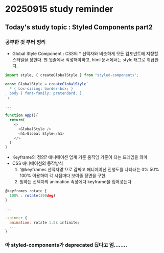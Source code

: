 # 20250915 study reminder

## Today's study topic : Styled Components part2

### 공부한 것 부터 정리

- Global Style Component : CSS의 \* 선택자와 비슷하게 모든 컴포넌트에 지정할 스타일을 정한다. 맨 윗줄에서 작성해야하고, html 문서에서는 style 태그로 취급한다.

```js
import style, { createGlobalStyle } from "styled-components";

const GlobalStyle = createGlobalStyle`
  * { box-sizing: border-box; }
  body { font-family: pretendard; }
`;

...

function App(){
  return(
    <>
      <GlobalStyle />
      <h1>Global Style</h1>
    </>
  )
}
```

- Keyframe의 정의? 애니메이션 업계 기준 움직임 기준이 되는 프레임을 의미
- CSS 애니메이션의 동작방식
  1. '@keyframes 선택자명'으로 감싸고 애니메이션 진행도를 나타내는 0% 50% 100% 이용하여 각 시점마다 보여줄 장면을 구현.
  2. 원하는 선택자의 animation 속성에다 keyframe을 집어넣는다.

```js
@keyframes rotate {
  100% : rotate(360deg)
}

...

.spinner {
  animation: rotate 1.5s infinite;
  ...
}
```

### 아 styled-components가 deprecated 됬다고 엄........
